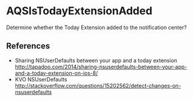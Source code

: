 AQSIsTodayExtensionAdded
========================

Determine whether the Today Extension added to the notification center?

References
---

- Sharing NSUserDefaults between your app and a today extension http://tapadoo.com/2014/sharing-nsuserdefaults-between-your-app-and-a-today-extension-on-ios-8/
- KVO NSUserDefaults http://stackoverflow.com/questions/15202562/detect-changes-on-nsuserdefaults
